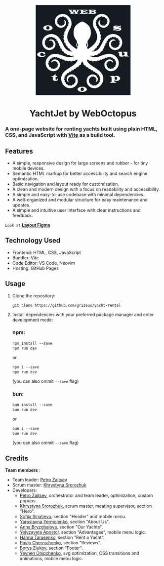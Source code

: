 <div align="center">
    <img src="./assets/webocto_logo.jpg">
</div>
<div align="center">

# YachtJet by WebOctopus

</div>

### A one-page website for renting yachts built using plain HTML, CSS, and JavaScript with [Vite](https://vitejs.dev/) as a build tool.

## Features

* A simple, responsive design for large screens and rubber - for tiny mobile devices.
* Semantic HTML markup for better accessibility and search engine optimization.
* Basic navigation and layout ready for customization.
* A clean and modern design with a focus on readability and accessibility.
* A simple and easy-to-use codebase with minimal dependencies.
* A well-organized and modular structure for easy maintenance and updates.
* A simple and intuitive user interface with clear instructions and feedback.
  
`Look at`
  [**Layout Figma**](https://www.figma.com/design/jRIYQopKXrN9adYQy22ygf/YachtJet?node-id=8101-272&t=lVMrdgSl6TUG343e-0)


## Technology Used

* Frontend: HTML, CSS, JavaScript
* Bundler: Vite
* Code Editor: VS Code, Neovim
* Hosting: GitHub Pages

## Usage

1. Clone the repository: 
    ```
    git clone https://github.com/grizeus/yacht-rental
    ```
2. Install dependencies with your preferred package manager and enter development mode:
    ### npm:
    ```
    npm install --save
    npm run dev
    ```
    or 
    ```
    npm i --save
    npm run dev
    ```
    (you can also ommit `--save` flag)

    ### bun:
    ```
    bun install --save
    bun run dev
    ```
    or 
    ```
    bun i --save
    bun run dev
    ```
    (you can also ommit `--save` flag)

## Credits

**Team members** : 
* Team leader: [Petro Zaitsev](https://github.com/grizeus)
* Scrum master: [Khrystyna Srorozhuk](https://github.com/kris9899)
* Developers: 
  * [Petro Zaitsev](https://github.com/grizeus), orchestrator and team leader, optimization, custom popups.
  * [Khrystyna Srorozhuk](https://github.com/kris9899), scrum master, meating supervisor, section "Hero".
  * [Sofiia Ihnatieva](https://github.com/sonja-plgdd), section "Header" and mobile menu.
  * [Yaroslavna Yermolenko](https://github.com/YaroslavnaYermolenko), section "About Us".
  * [Anna Bryzghalova](https://github.com/AnnaBryzghalova), section "Our Yachts".
  * [Yelyzaveta Apostol](https://github.com/llizzokk), section "Advantages", mobile menu logic.
  * [Hanna Tarasenko](https://github.com/Hanna-Tarasenko), section "Rent a Yacht".
  * [Pavlo Chernichenko](https://github.com/oykss), section "Reviews".
  * [Borys Ziukov](https://github.com/ziukoff1985), section "Footer".
  * [Yevhen Onipchenko](https://github.com/id753), svg optimization, CSS transitions and animations, mobile menu logic.
